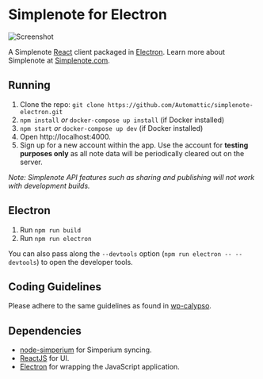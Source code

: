 # Simplenote for Electron

![Screenshot](https://simplenoteblog.files.wordpress.com/2016/03/simplenote-linux.png)

A Simplenote [React](https://facebook.github.io/react/) client packaged in [Electron](http://electron.atom.io). Learn more about Simplenote at [Simplenote.com](https://simplenote.com).

## Running

1. Clone the repo: `git clone https://github.com/Automattic/simplenote-electron.git`
2. `npm install` _or_ `docker-compose up install` (if Docker installed)
3. `npm start` _or_ `docker-compose up dev` (if Docker installed)
4. Open http://localhost:4000.
5. Sign up for a new account within the app. Use the account for **testing purposes only** as all note data will be periodically cleared out on the server.

_Note: Simplenote API features such as sharing and publishing will not work with development builds._

## Electron

1. Run `npm run build`
2. Run `npm run electron`

You can also pass along the `--devtools` option (`npm run electron -- --devtools`) to open the developer tools.

## Coding Guidelines

Please adhere to the same guidelines as found in [wp-calypso](https://github.com/Automattic/wp-calypso/blob/master/docs/coding-guidelines.md).

## Dependencies

- [node-simperium](https://github.com/automattic/node-simperium) for Simperium syncing.
- [ReactJS](https://facebook.github.io/react/) for UI.
- [Electron](http://electron.atom.io) for wrapping the JavaScript application.
